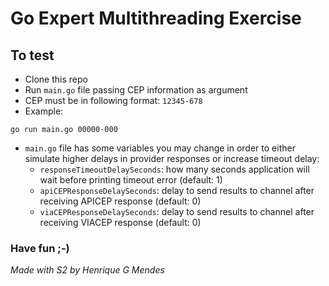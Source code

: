 # Go Expert Multithreading Exercise

## To test
- Clone this repo
- Run `main.go` file passing CEP information as argument
- CEP must be in following format: `12345-678`
- Example:
```shell
go run main.go 00000-000
```
- `main.go` file has some variables you may change in order to either simulate higher delays in provider responses or increase timeout delay:
  - `responseTimeoutDelaySeconds`: how many seconds application will wait before printing timeout error (default: 1)
  - `apiCEPResponseDelaySeconds`: delay to send results to channel after receiving APICEP response (default: 0)
  - `viaCEPResponseDelaySeconds`: delay to send results to channel after receiving VIACEP response (default: 0)

### Have fun ;-)
*Made with S2 by Henrique G Mendes*
